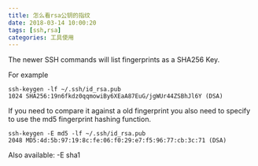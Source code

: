 ```yaml
---
title: 怎么看rsa公钥的指纹
date: 2018-03-14 10:00:20
tags: [ssh,rsa]
categories: 工具使用
---
```

The newer SSH commands will list fingerprints as a SHA256 Key.

For example

    ssh-keygen -lf ~/.ssh/id_rsa.pub 
    1024 SHA256:19n6fkdz0qqmowiBy6XEaA87EuG/jgWUr44ZSBhJl6Y (DSA)

If you need to compare it against a old fingerprint you also need to specify to use the md5 fingerprint hashing function.

	ssh-keygen -E md5 -lf ~/.ssh/id_rsa.pub
	2048 MD5:4d:5b:97:19:8c:fe:06:f0:29:e7:f5:96:77:cb:3c:71 (DSA)
	
Also available: -E sha1